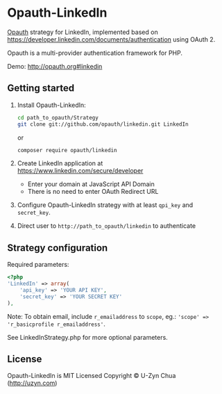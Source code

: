 Opauth-LinkedIn
=============
[Opauth][1] strategy for LinkedIn, implemented based on https://developer.linkedin.com/documents/authentication using OAuth 2.

Opauth is a multi-provider authentication framework for PHP.

Demo: http://opauth.org#linkedin

Getting started
----------------
1. Install Opauth-LinkedIn:
   ```bash
   cd path_to_opauth/Strategy
   git clone git://github.com/opauth/linkedin.git LinkedIn
   ```
   or
   ```bash
   composer require opauth/linkedin
   ```

2. Create LinkedIn application at https://www.linkedin.com/secure/developer
   - Enter your domain at JavaScript API Domain
   - There is no need to enter OAuth Redirect URL

3. Configure Opauth-LinkedIn strategy with at least `qpi_key` and `secret_key`.

4. Direct user to `http://path_to_opauth/linkedin` to authenticate

Strategy configuration
----------------------
Required parameters:

```php
<?php
'LinkedIn' => array(
	'api_key' => 'YOUR API KEY',
	'secret_key' => 'YOUR SECRET KEY'
),
```

Note: To obtain email, include `r_emailaddress` to `scope`, eg.: `'scope' => 'r_basicprofile r_emailaddress'`.

See LinkedInStrategy.php for more optional parameters.


License
---------
Opauth-LinkedIn is MIT Licensed
Copyright © U-Zyn Chua (http://uzyn.com)

[1]: https://github.com/opauth/opauth
